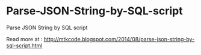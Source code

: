 # Parse-JSON-String-by-SQL-script
Parse JSON String by SQL script

Read more at : http://mtkcode.blogspot.com/2014/08/parse-json-string-by-sql-script.html